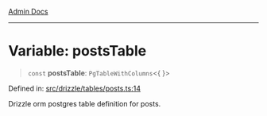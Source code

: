 [Admin Docs](/)

***

# Variable: postsTable

> `const` **postsTable**: `PgTableWithColumns`\<\{ \}\>

Defined in: [src/drizzle/tables/posts.ts:14](https://github.com/Sourya07/talawa-api/blob/cfbd515d04ffba748b09232a33807f1845dd1878/src/drizzle/tables/posts.ts#L14)

Drizzle orm postgres table definition for posts.
